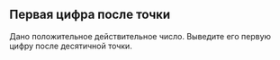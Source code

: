 ## Первая цифра после точки

Дано положительное действительное число. Выведите его первую цифру после десятичной точки.